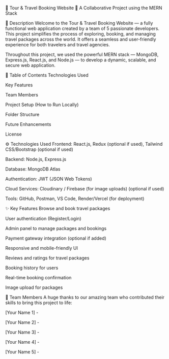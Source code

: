 🌟 Tour & Travel Booking Website 🌟
A Collaborative Project using the MERN Stack

📜 Description
Welcome to the Tour & Travel Booking Website — a fully functional web application created by a team of 5 passionate developers.
This project simplifies the process of exploring, booking, and managing travel packages across the world. It offers a seamless and user-friendly experience for both travelers and travel agencies.

Throughout this project, we used the powerful MERN stack — MongoDB, Express.js, React.js, and Node.js — to develop a dynamic, scalable, and secure web application.

📝 Table of Contents
Technologies Used

Key Features

Team Members

Project Setup (How to Run Locally)

Folder Structure

Future Enhancements

License

⚙️ Technologies Used
Frontend: React.js, Redux (optional if used), Tailwind CSS/Bootstrap (optional if used)

Backend: Node.js, Express.js

Database: MongoDB Atlas

Authentication: JWT (JSON Web Tokens)

Cloud Services: Cloudinary / Firebase (for image uploads) (optional if used)

Tools: GitHub, Postman, VS Code, Render/Vercel (for deployment)

✨ Key Features
Browse and book travel packages

User authentication (Register/Login)

Admin panel to manage packages and bookings

Payment gateway integration (optional if added)

Responsive and mobile-friendly UI

Reviews and ratings for travel packages

Booking history for users

Real-time booking confirmation

Image upload for packages

👥 Team Members
A huge thanks to our amazing team who contributed their skills to bring this project to life:

[Your Name 1] - 

[Your Name 2] -

[Your Name 3] -

[Your Name 4] -

[Your Name 5] -
